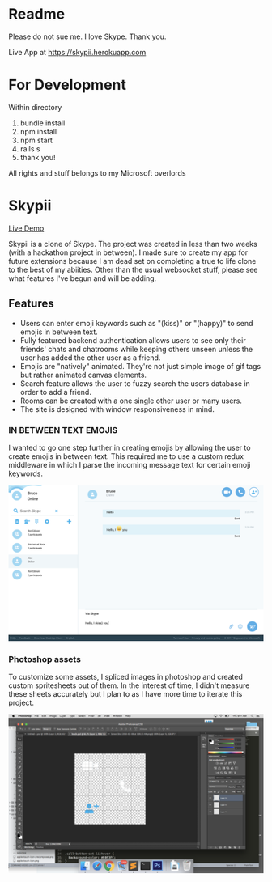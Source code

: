 # Readme

Please do not sue me. I love Skype. Thank you.

Live App at
https://skypii.herokuapp.com

# For Development

Within directory
1. bundle install
2. npm install
3. npm start
4. rails s
5. thank you!

All rights and stuff belongs to my Microsoft overlords

# Skypii

[Live Demo][heroku]

[heroku]: https://skypii.herokuapp.com/

Skypii is a clone of Skype. The project was created in less than two weeks (with a hackathon project in between). I made sure to create my app for future extensions because I am dead set on completing a true to life clone to the best of my abiities. Other than the usual websocket stuff, please see what features I've begun and will be adding.

## Features
  * Users can enter emoji keywords such as "(kiss)" or "(happy)" to send emojis in between text. 
  * Fully featured backend authentication allows users to see only their friends' chats and chatrooms while keeping others
    unseen unless the user has added the other user as a friend.
  * Emojis are "natively" animated. They're not just simple image of gif tags but rather animated canvas elements.
  * Search feature allows the user to fuzzy search the users database in order to add a friend.
  * Rooms can be created with a one single other user or many users.
  * The site is designed with window responsiveness in mind. 
  

### IN BETWEEN TEXT EMOJIS

I wanted to go one step further in creating emojis by allowing the user to create emojis in between text. This required me to use a custom redux middleware in which I parse the incoming message text for certain emoji keywords. 

![kissy](docs/kissy.png)

### Photoshop assets

To customize some assets, I spliced images in photoshop and created custom spritesheets out of them. In the interest of time, I didn't measure these sheets accurately but I plan to as I have more time to iterate this project.

![photoshop](docs/photoshop.png)


